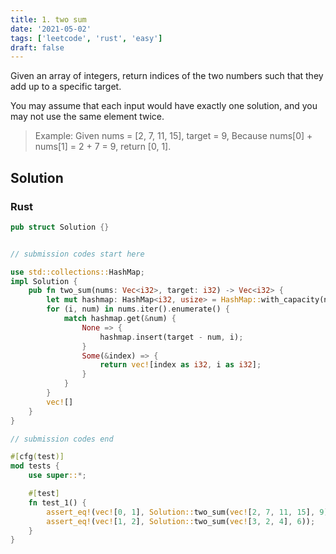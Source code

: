 ```yaml
---
title: 1. two sum
date: '2021-05-02'
tags: ['leetcode', 'rust', 'easy']
draft: false
---
```


  Given an array of integers, return indices of the two numbers such that they add up to a specific target.

 

  You may assume that each input would have exactly one solution, and you may not use the same element twice.

 

> Example:
>   Given nums <TeX>=</TeX> [2, 7, 11, 15], target <TeX>=</TeX> 9,
>   Because nums[0] + nums[1] <TeX>=</TeX> 2 + 7 <TeX>=</TeX> 9,
>   return [0, 1].


## Solution
### Rust
```rust
pub struct Solution {}


// submission codes start here

use std::collections::HashMap;
impl Solution {
    pub fn two_sum(nums: Vec<i32>, target: i32) -> Vec<i32> {
        let mut hashmap: HashMap<i32, usize> = HashMap::with_capacity(nums.len());
        for (i, num) in nums.iter().enumerate() {
            match hashmap.get(&num) {
                None => {
                    hashmap.insert(target - num, i);
                }
                Some(&index) => {
                    return vec![index as i32, i as i32];
                }
            }
        }
        vec![]
    }
}

// submission codes end

#[cfg(test)]
mod tests {
    use super::*;

    #[test]
    fn test_1() {
        assert_eq!(vec![0, 1], Solution::two_sum(vec![2, 7, 11, 15], 9));
        assert_eq!(vec![1, 2], Solution::two_sum(vec![3, 2, 4], 6));
    }
}

```